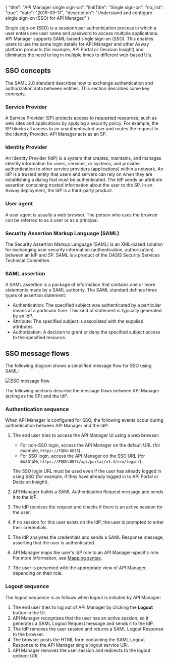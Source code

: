 {
    "title": "API Manager single sign-on",
    "linkTitle": "Single sign-on",
    "no_list": "true",
    "date": "2019-09-17",
    "description": "Understand and configure single sign-on (SSO) for API Manager."
}

Single sign-on (SSO) is a session/user authentication process in which a user enters one user name and password to access multiple applications. API Manager supports SAML-based single sign-on (SSO). This enables users to use the same login details for API Manager and other Axway platform products (for example, API Portal or Decision Insight) and eliminates the need to log in multiple times to different web-based UIs.

## SSO concepts

The SAML 2.0 standard describes how to exchange authentication and authorization data between entities. This section describes some key concepts.

### Service Provider

A Service Provider (SP) protects access to requested resources, such as web sites and applications by applying a security policy. For example, the SP blocks all access to an unauthenticated user and routes the request to the Identity Provider. API Manager acts as an SP.

### Identity Provider

An Identity Provider (IdP) is a system that creates, maintains, and manages identity information for users, services, or systems, and provides authentication to other service providers (applications) within a network. An IdP is a trusted entity that users and servers can rely on when they are establishing a dialog that must be authenticated. The IdP sends an attribute assertion containing trusted information about the user to the SP. In an Axway deployment, the IdP is a third-party product.

### User agent

A user agent is usually a web browser. The person who uses the browser can be referred to as a user or as a principal.

### Security Assertion Markup Language (SAML)

The Security Assertion Markup Language (SAML) is an XML-based solution for exchanging user security information (authentication, authorization) between an IdP and SP. SAML is a product of the OASIS Security Services Technical Committee.

### SAML assertion

A SAML assertion is a package of information that contains one or more statements made by a SAML authority. The SAML standard defines three types of assertion statement:

* Authentication: The specified subject was authenticated by a particular means at a particular time. This kind of statement is typically generated by an IdP.
* Attribute: The specified subject is associated with the supplied attributes.
* Authorization: A decision to grant or deny the specified subject access to the specified resource.

## SSO message flows

The following diagram shows a simplified message flow for SSO using SAML:

![SSO message flow](/Images/docbook/images/api_mgmt/web-sso.png)

The following sections describe the message flows between API Manager (acting as the SP) and the IdP.

### Authentication sequence

When API Manager is configured for SSO, the following events occur during authentication between API Manager and the IdP:

1. The end user tries to access the API Manager UI using a web browser:

    * For non-SSO login, access the API Manager on the default URL (for example, `https://FQDN:8075`).
    * For SSO login, access the API Manager on the SSO URL (for example, `https://FQDN:8075/api/portal/v1.3/sso/login/`).

    The SSO login URL must be used even if the user has already logged in using SSO (for example, if they have already logged in to API Portal or Decision Insight).

2. API Manager builds a SAML Authentication Request message and sends it to the IdP.
3. The IdP receives the request and checks if there is an active session for the user.
4. If no session for this user exists on the IdP, the user is prompted to enter their credentials.
5. The IdP analyzes the credentials and sends a SAML Response message, asserting that the user is authenticated.
6. API Manager maps the user's IdP role to an API Manager-specific role. For more information, see [Mapping syntax](/docs/apim_administration/apimgr_admin/sso/sso_mapping/#mapping-syntax).
7. The user is presented with the appropriate view of API Manager, depending on their role.

### Logout sequence

The logout sequence is as follows when logout is initiated by API Manager:

1. The end user tries to log out of API Manager by clicking the **Logout** button in the UI.
2. API Manager recognizes that the user has an active session, so it generates a SAML Logout Request message and sends it to the IdP.
3. The IdP removes the user session and returns a SAML Logout Response to the browser.
4. The browser posts the HTML form containing the SAML Logout Response to the API Manager single logout service URI.
5. API Manager removes the user session and redirects to the logout redirect URI.
